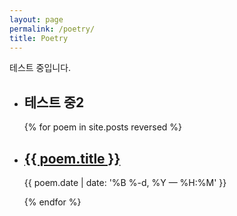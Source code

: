```yaml
---
layout: page
permalink: /poetry/
title: Poetry
---
```


<!-- /layouts/page.html 파일의 {{content}} 내부에 삽입 -->

테스트 중입니다.
<ul class="post-list">
  <li>
    <h2>테스트 중2</h2>
  </li>
<!-- {% for poem in site.poetry reversed %} -->
{% for poem in site.posts reversed %}
  <li>
    <h2><a class="poem-title" href="{{ poem.url | prepend: site.baseurl }}">{{ poem.title }}</a></h2>
    <p class="post-meta">{{ poem.date | date: '%B %-d, %Y — %H:%M' }}</p>
  </li>
{% endfor %}
</ul>